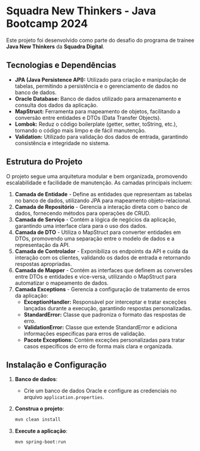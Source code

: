 # Squadra New Thinkers - Java Bootcamp 2024

Este projeto foi desenvolvido como parte do desafio do programa de trainee **Java New Thinkers** da **Squadra Digital**.

## Tecnologias e Dependências

- **JPA (Java Persistence API):** Utilizado para criação e manipulação de tabelas, permitindo a persistência e o gerenciamento de dados no banco de dados.
- **Oracle Database:** Banco de dados utilizado para armazenamento e consulta dos dados da aplicação.
- **MapStruct:** Ferramenta para mapeamento de objetos, facilitando a conversão entre entidades e DTOs (Data Transfer Objects).
- **Lombok:** Reduz o código boilerplate (getter, setter, toString, etc.), tornando o código mais limpo e de fácil manutenção.
- **Validation:** Utilizado para validação dos dados de entrada, garantindo consistência e integridade no sistema.

## Estrutura do Projeto

O projeto segue uma arquitetura modular e bem organizada, promovendo escalabilidade e facilidade de manutenção. As camadas principais incluem:

1. **Camada de Entidade** - Define as entidades que representam as tabelas no banco de dados, utilizando JPA para mapeamento objeto-relacional.
2. **Camada de Repositório** - Gerencia a interação direta com o banco de dados, fornecendo métodos para operações de CRUD.
3. **Camada de Serviço** - Contém a lógica de negócios da aplicação, garantindo uma interface clara para o uso dos dados.
4. **Camada de DTO** - Utiliza o MapStruct para converter entidades em DTOs, promovendo uma separação entre o modelo de dados e a representação da API.
5. **Camada de Controlador** - Exponibiliza os endpoints da API e cuida da interação com os clientes, validando os dados de entrada e retornando respostas apropriadas.
6. **Camada de Mapper** - Contém as interfaces que definem as conversões entre DTOs e entidades e vice-versa, utilizando o MapStruct para automatizar o mapeamento de dados.
7. **Camada Exceptions** - Gerencia a configuração de tratamento de erros da aplicação:
    - **ExceptionHandler:** Responsável por interceptar e tratar exceções lançadas durante a execução, garantindo respostas personalizadas.
    - **StandardError:** Classe que padroniza o formato das respostas de erro.
    - **ValidationError:** Classe que extende StandardError e adiciona informações específicas para erros de validação.
    - **Pacote Exceptions:** Contém exceções personalizadas para tratar casos específicos de erro de forma mais clara e organizada.

## Instalação e Configuração


1. **Banco de dados**:
   - Crie um banco de dados Oracle e configure as credenciais no arquivo `application.properties`.

2. **Construa o projeto**:
   ```bash
   mvn clean install
   
3. **Execute a aplicação**:
   ```bash
   mvn spring-boot:run